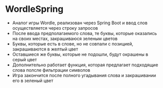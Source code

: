 # WordleSpring
- Аналог игры Wordle, реализован через Spring Boot и ввод слов осуществляется через строку запросов 
- После ввода предполагаемого слова, те буквы, которые оказались на своих местах, закрашиваюся зеленым цветов
- Буквы, которые есть в слове, но не совпали с позицией, закрашиваются в желтый цвет
- Оставшиеся же буквы, которые не подошли, будут окрашены в серый цвет
- Дополнительно работает функция, которая предлагает подходящие слова полсле фильтрации символов
- Игра закончится после полного угадывания слова и закрашивании его в зеленый цвет
